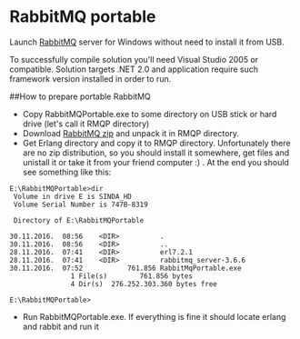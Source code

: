 # RabbitMQ portable

Launch [RabbitMQ](https://www.rabbitmq.com/) server for Windows without need to install it from USB.

To successfully compile solution you'll need Visual Studio 2005 or compatible. Solution targets .NET 2.0 and application require such framework version installed in order to run.

##How to prepare portable RabbitMQ

* Copy RabbitMQPortable.exe to some directory on USB stick or hard drive (let's call it RMQP directory)
* Download [RabbitMQ zip](https://www.rabbitmq.com/install-windows-manual.html) and unpack it in RMQP directory.
* Get Erlang directory and copy it to RMQP directory. Unfortunately there are no zip distribution, so you should install it somewhere, get files and unistall it or take it from your friend computer :) . At the end you should see something like this:
```
E:\RabbitMQPortable>dir
 Volume in drive E is SINDA_HD
 Volume Serial Number is 747B-8319

 Directory of E:\RabbitMQPortable

30.11.2016.  08:56    <DIR>          .
30.11.2016.  08:56    <DIR>          ..
28.11.2016.  07:41    <DIR>          erl7.2.1
28.11.2016.  07:41    <DIR>          rabbitmq_server-3.6.6
30.11.2016.  07:52           761.856 RabbitMqPortable.exe
               1 File(s)        761.856 bytes
               4 Dir(s)  276.252.303.360 bytes free

E:\RabbitMQPortable>
```

* Run RabbitMQPortable.exe. If everything is fine it should locate erlang and rabbit and run it




